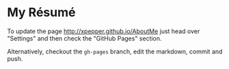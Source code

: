 # My Résumé
To update the page http://xpepper.github.io/AboutMe just head over "Settings" and then check the "GitHub Pages" section.

Alternatively, checkout the `gh-pages` branch, edit the markdown, commit and push.
